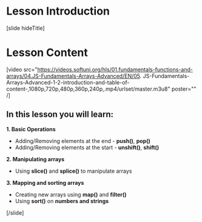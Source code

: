 # Lesson Introduction

[slide hideTitle]
# Lesson Content

[video src="https://videos.softuni.org/hls/01.fundamentals-functions-and-arrays/04.JS-Fundamentals-Arrays-Advanced/EN/05. JS-Fundamentals-Arrays-Advanced-1-2-introduction-and-table-of-content-,1080p,720p,480p,360p,240p,.mp4/urlset/master.m3u8" poster="" /]

## In this lesson you will learn:

**1. Basic Operations**

- Adding/Removing elements at the end - **push()**, **pop()**
- Adding/Removing elements at the start - **unshift()**, **shift()**

**2. Manipulating arrays**

- Using **slice()** and **splice()** to manipulate arrays

**3. Mapping and sorting arrays**

- Creating new arrays using **map()** and **filter()**
- Using **sort()** on **numbers and strings**

[/slide]
